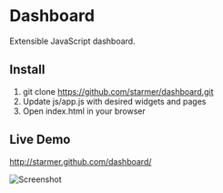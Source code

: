 # Dashboard
Extensible JavaScript dashboard.

## Install

1. git clone https://github.com/starmer/dashboard.git
2. Update js/app.js with desired widgets and pages
3. Open index.html in your browser

## Live Demo
http://starmer.github.com/dashboard/

![Screenshot](https://raw.github.com/starmer/dashboard/master/img/builds.png)
